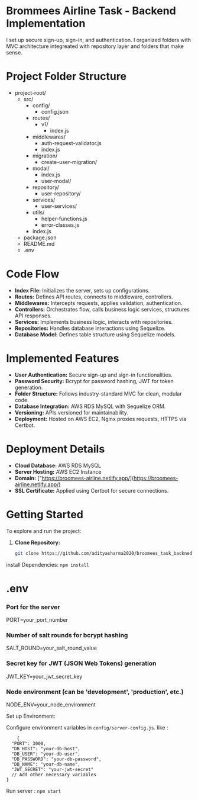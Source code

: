 # Brommees Airline Task - Backend Implementation

I set up secure sign-up, sign-in, and authentication. I organized folders with MVC architecture integreated with repository layer and folders that make sense.

# Project Folder Structure

-   project-root/
    -   src/
        -   config/
            -   config.json
        -   routes/
            -   v1/
                -   index.js
        -   middlewares/
            -   auth-request-validator.js
            -   index.js
        -   migration/
            -   create-user-migration/
        -   modal/
            -   index.js
            -   user-modal/
        -   repository/
            -   user-repository/
        -   services/
            -   user-services/
        -   utils/
            -   helper-functions.js
            -   error-classes.js
        -   index.js
    -   package.json
    -   README.md
    -   .env

# Code Flow

-   **Index File:** Initializes the server, sets up configurations.
-   **Routes:** Defines API routes, connects to middleware, controllers.
-   **Middlewares:** Intercepts requests, applies validation, authentication.
-   **Controllers:** Orchestrates flow, calls business logic services, structures API responses.
-   **Services:** Implements business logic, interacts with repositories.
-   **Repositories:** Handles database interactions using Sequelize.
-   **Database Model:** Defines table structure using Sequelize models.

# Implemented Features

-   **User Authentication:** Secure sign-up and sign-in functionalities.
-   **Password Security:** Bcrypt for password hashing, JWT for token generation.
-   **Folder Structure:** Follows industry-standard MVC for clean, modular code.
-   **Database Integration:** AWS RDS MySQL with Sequelize ORM.
-   **Versioning:** APIs versioned for maintainability.
-   **Deployment:** Hosted on AWS EC2, Nginx proxies requests, HTTPS via Certbot.

# Deployment Details

-   **Cloud Database:** AWS RDS MySQL
-   **Server Hosting:** AWS EC2 Instance
-   **Domain:** ["https://broomees-airline.netlify.app/](https://broomees-airline.netlify.app/)
-   **SSL Certificate:** Applied using Certbot for secure connections.

# Getting Started

To explore and run the project:

1. **Clone Repository:**
    ```bash
    git clone https://github.com/adityasharma2020/broomees_task_backned.git
    ```

install Dependencies:
`npm install`

# .env

### Port for the server

PORT=your_port_number

### Number of salt rounds for bcrypt hashing

SALT_ROUND=your_salt_round_value

### Secret key for JWT (JSON Web Tokens) generation

JWT_KEY=your_jwt_secret_key

### Node environment (can be 'development', 'production', etc.)

NODE_ENV=your_node_environment

Set up Environment:

Configure environment variables in `config/server-config.js`. like :

```
    {
  "PORT": 3000,
  "DB_HOST": "your-db-host",
  "DB_USER": "your-db-user",
  "DB_PASSWORD": "your-db-password",
  "DB_NAME": "your-db-name",
  "JWT_SECRET": "your-jwt-secret"
  // Add other necessary variables
}
```

Run server :
`npm start`
